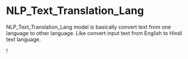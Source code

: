 # NLP_Text_Translation_Lang

NLP_Text_Translation_Lang model is basically convert text from one language to other language. Like convert input text from English to Hindi text language. 

! [](Output_result.JPG)
